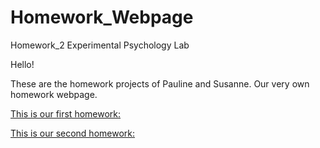 # Homework_Webpage
Homework_2 Experimental Psychology Lab

Hello!

These are the homework projects of Pauline and Susanne.
Our very own homework webpage.

[This is our first homework:](https://htmlpreview.github.io/?https://github.com/pschreich/Homework/blob/master/Website_Homework.htm)

[This is our second homework:](https://htmlpreview.github.io/?https://github.com/pschreich/Homework/blob/master/XPLab_2019_HW2.html)
